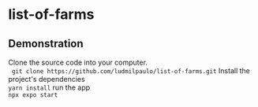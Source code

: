# list-of-farms


## Demonstration
 Clone the source code into your computer. <br>
 ``` git clone https://github.com/ludmilpaulo/list-of-farms.git```
Install the project's dependencies <br>
```yarn install```
run the app <br>
```npx expo start```
